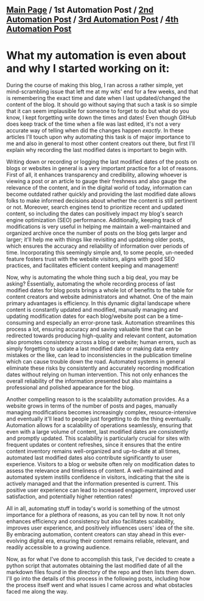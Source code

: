 ## [Main Page](README.md) / 1st Automation Post / [2nd Automation Post](AutomationPostNo2.md) / [3rd Automation Post](AutomationPostNo3.md) / [4th Automation Post](AutomationPostNo4.md) 

# What my automation is even about and why I started working on it:
During the course of making this blog, I ran across a rather simple, yet mind-scrambling issue that left me at my wits' end for a few weeks, and that is remembering the exact time and date when I last updated/changed the content of the blog. It should go without saying that such a task is so simple that it can seem implausible for someone to forget to do but what do you know, I kept forgetting write down the times and dates! Even though GitHub does keep track of the time when a file was last edited, it's not a very accurate way of telling when did the changes happen *exactly*. In these articles I'll touch upon why automating this task is of major importance to me and also in general to most other content creators out there, but first I'll explain why recording the last modified dates is important to begin with.

Writing down or recording or logging the last modified dates of the posts on blogs or websites in general is a very important practice for a lot of reasons. First of all, it enhances transparency and credibility, allowing whoever is viewing a post or an article to gauge their freshness and also gauge the relevance of the content, and in the digital world of today, information can become outdated rather quickly and providing the last modified date allows folks to make informed decisions about whether the content is still pertinent or not. Moreover, search engines tend to prioritize recent and updated content, so including the dates can positively impact my blog's search engine optimization (SEO) performance. Additionally, keeping track of modifications is very useful in helping me maintain a well-maintained and organized archive once the number of posts on the blog gets larger and larger; it'll help me with things like revisiting and updateing older posts, which ensures the accuracy and reliability of information over periods of time. Incorporating this seemingly simple and, to some people, un-needed feature fosters trust with the website visitors, aligns with good SEO practices, and facilitates efficient content keeping and management!

Now, why is automating the whole thing such a big deal, you may be asking? Essentially, automating the whole recording process of last modified dates for blog posts brings a whole lot of benefits to the table for content creators and website administrators and whatnot. One of the main primary advantages is efficiency. In this dynamic digital landscape where content is constantly updated and modified, manually managing and updating modification dates for each blog/website post can be a time-consuming and especially an error-prone task. Automation streamlines this process a lot, ensuring accuracy and saving valuable time that can be redirected towards producing high-quality and relevant content, automation also promotes consistency across a blog or website; human errors, such as simply forgetting to update a last modified date or making data entry mistakes or the like, can lead to inconsistencies in the publication timeline which can cause trouble down the road. Automated systems in general eliminate these risks by consistently and accurately recording modification dates without relying on human intervention. This not only enhances the overall reliability of the information presented but also maintains a professional and polished appearance for the blog.

Another compelling reason to is the scalability automation provides. As a website grows in terms of the number of posts and pages, manually managing modifications becomes increasingly complex, resource-intensive and eventually it'll lead to people just forgetting to do the thing eventually. Automation allows for a scalability of operations seamlessly, ensuring that even with a large volume of content, last modified dates are consistently and promptly updated. This scalability is particularly crucial for sites with frequent updates or content refreshes, since it ensures that the entire content inventory remains well-organized and up-to-date at all times, automated last modified dates also contribute significantly to user experience. Visitors to a blog or website often rely on modification dates to assess the relevance and timeliness of content. A well-maintained and automated system instills confidence in visitors, indicating that the site is actively managed and that the information presented is current. This positive user experience can lead to increased engagement, improved user satisfaction, and potentially higher retention rates! 

All in all, automating stuff in today's world is something of the utmost importance for a plethora of reasons, as you can tell by now. It not only enhances efficiency and consistency but also facilitates scalability, improves user experience, and positively influences users' idea of the site. By embracing automation, content creators can stay ahead in this ever-evolving digital era, ensuring their content remains reliable, relevant, and readily accessible to a growing audience.

Now, as for what I've done to accomplish this task, I've decided to create a python script that automates obtaining the last modified date of all the markdown files found in the directory of the repo and then lists them down. I'll go into the details of this process in the following posts, including how the process itself went and what issues I came across and what obstacles faced me along the way. 

